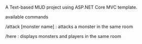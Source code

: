 A Text-based MUD project using ASP.NET Core MVC template.

available commands

/attack [monster name] : attacks a monster in the same room

/here : displays monsters and players in the same room
